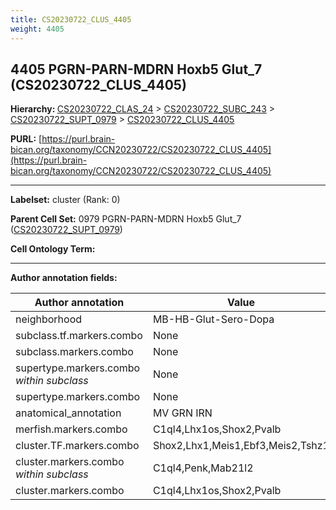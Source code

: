```yaml
---
title: CS20230722_CLUS_4405
weight: 4405
---
```

## 4405 PGRN-PARN-MDRN Hoxb5 Glut_7 (CS20230722_CLUS_4405)
<b>Hierarchy: </b>
[CS20230722_CLAS_24](../CS20230722_CLAS_24) >
[CS20230722_SUBC_243](../CS20230722_SUBC_243) >
[CS20230722_SUPT_0979](../CS20230722_SUPT_0979) >
[CS20230722_CLUS_4405](../CS20230722_CLUS_4405)

**PURL:** [https://purl.brain-bican.org/taxonomy/CCN20230722/CS20230722_CLUS_4405](https://purl.brain-bican.org/taxonomy/CCN20230722/CS20230722_CLUS_4405)

---


**Labelset:** cluster (Rank: 0)

**Parent Cell Set:** 0979 PGRN-PARN-MDRN Hoxb5 Glut_7 ([CS20230722_SUPT_0979](../CS20230722_SUPT_0979))



**Cell Ontology Term:** 

[MARKER GENES.]: #


---

[TRANSFERRED ANNOTATIONS.]: #


[AUTHOR ANNOTATION FIELDS.]: #


**Author annotation fields:**

| Author annotation | Value |
|-------------------|-------|
|neighborhood|MB-HB-Glut-Sero-Dopa|
|subclass.tf.markers.combo|None|
|subclass.markers.combo|None|
|supertype.markers.combo _within subclass_|None|
|supertype.markers.combo|None|
|anatomical_annotation|MV GRN IRN|
|merfish.markers.combo|C1ql4,Lhx1os,Shox2,Pvalb|
|cluster.TF.markers.combo|Shox2,Lhx1,Meis1,Ebf3,Meis2,Tshz1|
|cluster.markers.combo _within subclass_|C1ql4,Penk,Mab21l2|
|cluster.markers.combo|C1ql4,Lhx1os,Shox2,Pvalb|
